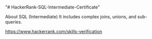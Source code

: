 "# HackerRank-SQL-Intermediate-Certificate" 

About
SQL (Intermediate) It includes complex joins, unions, and sub-queries.

https://www.hackerrank.com/skills-verification
